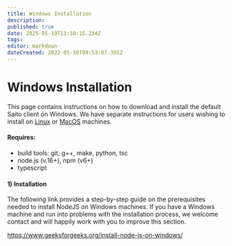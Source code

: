 ```yaml
---
title: Windows Installation
description: 
published: true
date: 2025-05-19T13:10:15.234Z
tags: 
editor: markdown
dateCreated: 2022-05-30T09:53:07.391Z
---
```


# Windows Installation

This page contains instructions on how to download and install the default Saito client on Windows. We have separate instructions for users wishing to install on [Linux](./linux) or [MacOS](./mac) machines.

#### Requires:

* build tools: git, g++, make, python, tsc
* node.js (v.16+), npm (v6+)
* typescript

#### 1) Installation

The following link provides a step-by-step guide on the prerequisites needed to install NodeJS on Windows machines. If you have a Windows machine and run into problems with the installation process, we welcome contact and will happily work with you to improve this section.

https://www.geeksforgeeks.org/install-node-js-on-windows/
